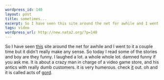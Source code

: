 ```yaml
--- 
wordpress_id: 140
layout: post
title: sometimes...
excerpt: So I have seen this site around the net for awhile and I went to it a couple time but it didn't really make any sense. So today I read some of the stories and boy are they funny. I laughed a lot. a whole whole lot. damned funny if you ask me. It is about a crazy man in charge of a video game store, and his antics with really dumb customers. it i...
tags: video
wordpress_url: http://new.nata2.org/?p=140
---
```

So I have seen <a href="http://www.actsofgord.com/index.html">this</a> site around the net for awhile and I went to it a couple time but it didn't really make any sense. So today I read some of the stories and boy are they funny. I laughed a lot. a whole whole lot. damned funny if you ask me. It is about a crazy man in charge of a video game store, and his antics with really dumb customers. it is very humerous. check <a href="http://www.actsofgord.com/index.html">it</a> out. oh and it is called acts of <a href="http://www.actsofgord.com/index.html">gord</a>.

